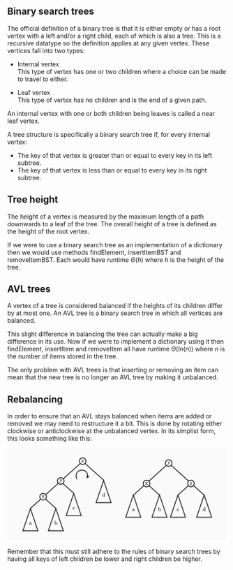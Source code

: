 ## Binary search trees

The official definition of a binary tree is that it is either empty or has a root vertex with a left and/or a right child, each of which is also a tree. This is a recursive datatype so the definition applies at any given vertex. These vertices fall into two types:

- Internal vertex <br>
  This type of vertex has one or two children where a choice can be made to travel to either.

- Leaf vertex <br>
  This type of vertex has no children and is the end of a given path.

An internal vertex with one or both children being leaves is called a near leaf vertex.

A tree structure is specifically a binary search tree if, for every internal vertex:

- The key of that vertex is greater than or equal to every key in its left subtree.
- The key of that vertex is less than or equal to every key in its right subtree.

## Tree height

The height of a vertex is measured by the maximum length of a path downwards to a leaf of the tree. The overall height of a tree is defined as the height of the root vertex.

If we were to use a binary search tree as an implementation of a dictionary then we would use methods findElement, insertItemBST and removeItemBST. Each would have runtime $\Theta(h)$ where $h$ is the height of the tree.

## AVL trees

A vertex of a tree is considered balanced if the heights of its children differ by at most one. An AVL tree is a binary search tree in which all vertices are balanced.

This slight difference in balancing the tree can actually make a big difference in its use. Now if we were to implement a dictionary using it then findElement, insertItem and removeItem all have runtime $\Theta(ln(n))$ where $n$ is the number of items stored in the tree.

The only problem with AVL trees is that inserting or removing an item can mean that the new tree is no longer an AVL tree by making it unbalanced.

## Rebalancing

In order to ensure that an AVL stays balanced when items are added or removed we may need to restructure it a bit. This is done by rotating either clockwise or anticlockwise at the unbalanced vertex. In its simplist form, this looks something like this:

![Clockwise rebalancing](clockwise-rebalancing.svg)

Remember that this must still adhere to the rules of binary search trees by having all keys of left children be lower and right children be higher.

<!-- ## Insertions

## Removals -->
